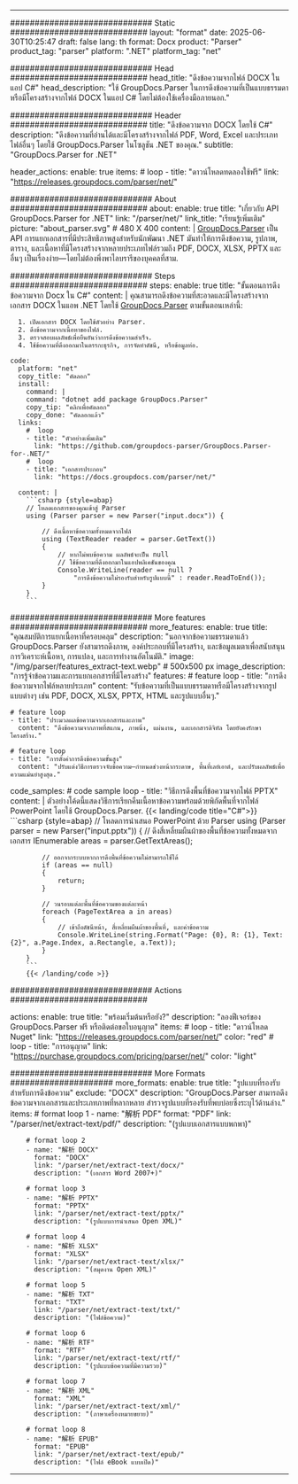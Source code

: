 


---
############################# Static ############################
layout: "format"
date:  2025-06-30T10:25:47
draft: false
lang: th
format: Docx
product: "Parser"
product_tag: "parser"
platform: ".NET"
platform_tag: "net"

############################# Head ############################
head_title: "ดึงข้อความจากไฟล์ DOCX ในแอป C#"
head_description: "ใช้ GroupDocs.Parser ในการดึงข้อความที่เป็นแบบธรรมดาหรือมีโครงสร้างจากไฟล์ DOCX ในแอป C# โดยไม่ต้องใช้เครื่องมือภายนอก."

############################# Header ############################
title: "ดึงข้อความจาก DOCX โดยใช้ C#" 
description: "ดึงข้อความที่อ่านได้และมีโครงสร้างจากไฟล์ PDF, Word, Excel และประเภทไฟล์อื่นๆ โดยใช้ GroupDocs.Parser ในโซลูชัน .NET ของคุณ."
subtitle: "GroupDocs.Parser for .NET" 

header_actions:
  enable: true
  items:
    #  loop
    - title: "ดาวน์โหลดทดลองใช้ฟรี"
      link: "https://releases.groupdocs.com/parser/net/"
      
############################# About ############################
about:
    enable: true
    title: "เกี่ยวกับ API GroupDocs.Parser for .NET"
    link: "/parser/net/"
    link_title: "เรียนรู้เพิ่มเติม"
    picture: "about_parser.svg" # 480 X 400
    content: |
       [GroupDocs.Parser](/parser/net/) เป็น API การแยกเอกสารที่มีประสิทธิภาพสูงสำหรับนักพัฒนา .NET มันทำให้การดึงข้อความ, รูปภาพ, ตาราง, และเนื้อหาที่มีโครงสร้างจากหลายประเภทไฟล์รวมถึง PDF, DOCX, XLSX, PPTX และอื่นๆ เป็นเรื่องง่าย—โดยไม่ต้องพึ่งพาไลบรารีของบุคคลที่สาม.

############################# Steps ############################
steps:
    enable: true
    title: "ขั้นตอนการดึงข้อความจาก Docx ใน C#"
    content: |
      คุณสามารถดึงข้อความที่สะอาดและมีโครงสร้างจากเอกสาร DOCX ในแอพ .NET โดยใช้ [GroupDocs.Parser](/parser/net/) ตามขั้นตอนเหล่านี้:
      
      1. เปิดเอกสาร DOCX โดยใช้ตัวอย่าง Parser.
      2. ดึงข้อความจากเนื้อหาของไฟล์.
      3. ตรวจสอบผลลัพธ์เพื่อยืนยันว่าการดึงข้อความสำเร็จ.
      4. ใช้ข้อความที่ดึงออกมาในตรรกะธุรกิจ, การจัดทำดัชนี, หรือข้อมูลท่อ.
   
    code:
      platform: "net"
      copy_title: "คัดลอก"
      install:
        command: |
        command: "dotnet add package GroupDocs.Parser"
        copy_tip: "คลิกเพื่อคัดลอก"
        copy_done: "คัดลอกแล้ว"
      links:
        #  loop
        - title: "ตัวอย่างเพิ่มเติม"
          link: "https://github.com/groupdocs-parser/GroupDocs.Parser-for-.NET/"
        #  loop
        - title: "เอกสารประกอบ"
          link: "https://docs.groupdocs.com/parser/net/"
          
      content: |
        ```csharp {style=abap}
        // โหลดเอกสารของคุณเข้าสู่ Parser
        using (Parser parser = new Parser("input.docx")) {

            // ดึงเนื้อหาข้อความทั้งหมดจากไฟล์
            using (TextReader reader = parser.GetText()) 
            {
                // หากไม่พบข้อความ ผลลัพธ์จะเป็น null
                // ใช้ข้อความที่ดึงออกมาในแอปพลิเคชันของคุณ
                Console.WriteLine(reader == null ? 
                    "การดึงข้อความไม่รองรับสำหรับรูปแบบนี้" : reader.ReadToEnd());
            }
        }
        ```  

############################# More features ############################
more_features:
  enable: true
  title: "คุณสมบัติการแยกเนื้อหาที่ครอบคลุม"
  description: "นอกจากข้อความธรรมดาแล้ว GroupDocs.Parser ยังสามารถดึงภาพ, องค์ประกอบที่มีโครงสร้าง, และข้อมูลเมตาเพื่อสนับสนุนการวิเคราะห์เนื้อหา, การแปลง, และการทำงานอัตโนมัติ."
  image: "/img/parser/features_extract-text.webp" # 500x500 px
  image_description: "การรู้จำข้อความและการแยกเอกสารที่มีโครงสร้าง"
  features:
    # feature loop
    - title: "การดึงข้อความจากไฟล์หลายประเภท"
      content: "รับข้อความที่เป็นแบบธรรมดาหรือมีโครงสร้างจากรูปแบบต่างๆ เช่น PDF, DOCX, XLSX, PPTX, HTML และรูปแบบอื่นๆ."

    # feature loop
    - title: "ประมวลผลข้อความจากเอกสารและภาพ"
      content: "ดึงข้อความจากภาพที่สแกน, ภาพนิ่ง, แผ่นงาน, และเอกสารดิจิทัล โดยยังคงรักษาโครงสร้าง."

    # feature loop
    - title: "การตั้งค่าการดึงข้อความขั้นสูง"
      content: "ปรับแต่งวิธีการตรวจจับข้อความ—กำหนดช่วงหน้ากระดาษ, พื้นที่เลย์เอาต์, และปรับผลลัพธ์เพื่อความแม่นยำสูงสุด."
      
  code_samples:
    # code sample loop
    - title: "วิธีการดึงพื้นที่ข้อความจากไฟล์ PPTX"
      content: |
        ตัวอย่างโค้ดนี้แสดงวิธีการเรียกคืนเนื้อหาข้อความพร้อมด้วยพิกัดพื้นที่จากไฟล์ PowerPoint โดยใช้ GroupDocs.Parser.
        {{< landing/code title="C#">}}
        ```csharp {style=abap}
        //  โหลดการนำเสนอ PowerPoint ด้วย Parser
        using (Parser parser = new Parser("input.pptx"))
        {
            // ดึงสี่เหลี่ยมผืนผ้าของพื้นที่ข้อความทั้งหมดจากเอกสาร
            IEnumerable<PageTextArea> areas = parser.GetTextAreas();

            // ออกจากระบบหากการดึงพื้นที่ข้อความไม่สามารถใช้ได้
            if (areas == null)
            {
                return;
            }

            // วนรอบแต่ละพื้นที่ข้อความของแต่ละหน้า
            foreach (PageTextArea a in areas)
            {
                // เข้าถึงดัชนีหน้า, สี่เหลี่ยมผืนผ้าของพื้นที่, และค่าข้อความ
                Console.WriteLine(string.Format("Page: {0}, R: {1}, Text: {2}", a.Page.Index, a.Rectangle, a.Text));
            }
        }
        ```
        {{< /landing/code >}}


############################# Actions ############################

actions:
  enable: true
  title: "พร้อมเริ่มต้นหรือยัง?"
  description: "ลองฟีเจอร์ของ GroupDocs.Parser ฟรี หรือติดต่อขอใบอนุญาต"
  items:
    #  loop
    - title: "ดาวน์โหลด Nuget"
      link: "https://releases.groupdocs.com/parser/net/"
      color: "red"
        #  loop
    - title: "การอนุญาต"
      link: "https://purchase.groupdocs.com/pricing/parser/net/"
      color: "light"


############################# More Formats #####################
more_formats:
    enable: true
    title: "รูปแบบที่รองรับสำหรับการดึงข้อความ"
    exclude: "DOCX"
    description: "GroupDocs.Parser สามารถดึงข้อความจากเอกสารและประเภทภาพที่หลากหลาย สำรวจรูปแบบที่รองรับที่พบบ่อยซึ่งระบุไว้ด้านล่าง."
    items: 
        # format loop 1
        - name: "解析 PDF"
          format: "PDF"
          link: "/parser/net/extract-text/pdf/"
          description: "(รูปแบบเอกสารแบบพกพา)"
          
        # format loop 2
        - name: "解析 DOCX"
          format: "DOCX"
          link: "/parser/net/extract-text/docx/"
          description: "(เอกสาร Word 2007+)"
          
        # format loop 3
        - name: "解析 PPTX"
          format: "PPTX"
          link: "/parser/net/extract-text/pptx/"
          description: "(รูปแบบการนำเสนอ Open XML)"
          
        # format loop 4
        - name: "解析 XLSX"
          format: "XLSX"
          link: "/parser/net/extract-text/xlsx/"
          description: "(สมุดงาน Open XML)"
          
        # format loop 5
        - name: "解析 TXT"
          format: "TXT"
          link: "/parser/net/extract-text/txt/"
          description: "(ไฟล์ข้อความ)"
          
        # format loop 6
        - name: "解析 RTF"
          format: "RTF"
          link: "/parser/net/extract-text/rtf/"
          description: "(รูปแบบข้อความที่มีความรวย)"
          
        # format loop 7
        - name: "解析 XML"
          format: "XML"
          link: "/parser/net/extract-text/xml/"
          description: "(ภาษาเครื่องหมายขยาย)"
          
        # format loop 8
        - name: "解析 EPUB"
          format: "EPUB"
          link: "/parser/net/extract-text/epub/"
          description: "(ไฟล์ eBook แบบเปิด)"
         
          

---